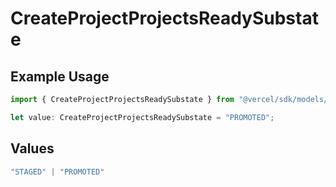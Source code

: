 # CreateProjectProjectsReadySubstate

## Example Usage

```typescript
import { CreateProjectProjectsReadySubstate } from "@vercel/sdk/models/createprojectop.js";

let value: CreateProjectProjectsReadySubstate = "PROMOTED";
```

## Values

```typescript
"STAGED" | "PROMOTED"
```
